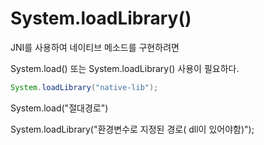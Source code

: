 # System.loadLibrary\(\)

JNI를 사용하여 네이티브 메소드를 구현하려면

System.load\(\) 또는 System.loadLibrary\(\) 사용이 필요하다.

```java
System.loadLibrary("native-lib");
```

System.load\("절대경로"\)

System.loadLibrary\("환경변수로 지정된 경로\( dll이 있어야함\)"\);  

